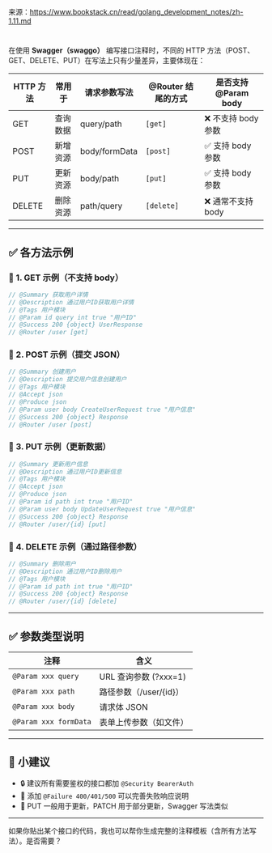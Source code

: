 

来源：https://www.bookstack.cn/read/golang_development_notes/zh-1.11.md

#   


在使用 **Swagger（swaggo）** 编写接口注释时，不同的 HTTP 方法（POST、GET、DELETE、PUT）在写法上只有少量差异，主要体现在：

| HTTP 方法 | 常用于  | 请求参数写法        | @Router 结尾的方式 | 是否支持 @Param body |
| ------- | ---- | ------------- | ------------- | ---------------- |
| GET     | 查询数据 | query/path    | `[get]`       | ❌ 不支持 body 参数    |
| POST    | 新增资源 | body/formData | `[post]`      | ✅ 支持 body 参数     |
| PUT     | 更新资源 | body/path     | `[put]`       | ✅ 支持 body 参数     |
| DELETE  | 删除资源 | path/query    | `[delete]`    | ❌ 通常不支持 body     |

---

## ✅ 各方法示例

### 🔵 1. GET 示例（不支持 body）

```go
// @Summary 获取用户详情
// @Description 通过用户ID获取用户详情
// @Tags 用户模块
// @Param id query int true "用户ID"
// @Success 200 {object} UserResponse
// @Router /user [get]
```

### 🔵 2. POST 示例（提交 JSON）

```go
// @Summary 创建用户
// @Description 提交用户信息创建用户
// @Tags 用户模块
// @Accept json
// @Produce json
// @Param user body CreateUserRequest true "用户信息"
// @Success 200 {object} Response
// @Router /user [post]
```

### 🔵 3. PUT 示例（更新数据）

```go
// @Summary 更新用户信息
// @Description 通过用户ID更新信息
// @Tags 用户模块
// @Accept json
// @Produce json
// @Param id path int true "用户ID"
// @Param user body UpdateUserRequest true "用户信息"
// @Success 200 {object} Response
// @Router /user/{id} [put]
```

### 🔵 4. DELETE 示例（通过路径参数）

```go
// @Summary 删除用户
// @Description 通过用户ID删除用户
// @Tags 用户模块
// @Param id path int true "用户ID"
// @Success 200 {object} Response
// @Router /user/{id} [delete]
```

---

## ✅ 参数类型说明

| 注释                    | 含义                |
| --------------------- | ----------------- |
| `@Param xxx query`    | URL 查询参数 (?xxx=1) |
| `@Param xxx path`     | 路径参数（/user/{id}）  |
| `@Param xxx body`     | 请求体 JSON          |
| `@Param xxx formData` | 表单上传参数（如文件）       |

---

## 🧠 小建议

* 🔒 建议所有需要鉴权的接口都加 `@Security BearerAuth`
* 🧪 添加 `@Failure 400/401/500` 可以完善失败响应说明
* 🔄 PUT 一般用于更新，PATCH 用于部分更新，Swagger 写法类似

---

如果你贴出某个接口的代码，我也可以帮你生成完整的注释模板（含所有方法写法）。是否需要？
